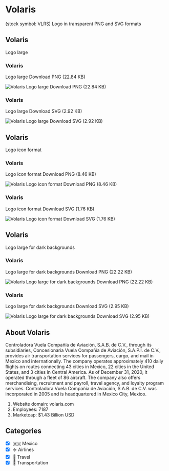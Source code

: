 # Volaris
 (stock symbol: VLRS) Logo in transparent PNG and SVG formats

## Volaris
 Logo large

### Volaris
 Logo large Download PNG (22.84 KB)

![Volaris
 Logo large Download PNG (22.84 KB)](/img/orig/VLRS_BIG-348da518.png)

### Volaris
 Logo large Download SVG (2.92 KB)

![Volaris
 Logo large Download SVG (2.92 KB)](/img/orig/VLRS_BIG-b732c970.svg)

## Volaris
 Logo icon format

### Volaris
 Logo icon format Download PNG (8.46 KB)

![Volaris
 Logo icon format Download PNG (8.46 KB)](/img/orig/VLRS-c6393dd2.png)

### Volaris
 Logo icon format Download SVG (1.76 KB)

![Volaris
 Logo icon format Download SVG (1.76 KB)](/img/orig/VLRS-00671348.svg)

## Volaris
 Logo large for dark backgrounds

### Volaris
 Logo large for dark backgrounds Download PNG (22.22 KB)

![Volaris
 Logo large for dark backgrounds Download PNG (22.22 KB)](/img/orig/VLRS_BIG.D-e5ec557c.png)

### Volaris
 Logo large for dark backgrounds Download SVG (2.95 KB)

![Volaris
 Logo large for dark backgrounds Download SVG (2.95 KB)](/img/orig/VLRS_BIG.D-eb29096c.svg)

## About Volaris


Controladora Vuela Compañía de Aviación, S.A.B. de C.V., through its subsidiaries, Concesionaria Vuela Compañía de Aviación, S.A.P.I. de C.V., provides air transportation services for passengers, cargo, and mail in Mexico and internationally. The company operates approximately 410 daily flights on routes connecting 43 cities in Mexico, 22 cities in the United States, and 3 cities in Central America. As of December 31, 2020, it operated through a fleet of 86 aircraft. The company also offers merchandising, recruitment and payroll, travel agency, and loyalty program services. Controladora Vuela Compañía de Aviación, S.A.B. de C.V. was incorporated in 2005 and is headquartered in Mexico City, Mexico.

1. Website domain: volaris.com
2. Employees: 7187
3. Marketcap: $1.43 Billion USD


## Categories
- [x] 🇲🇽 Mexico
- [x] ✈️ Airlines
- [x] 🌴 Travel
- [x] 🚚 Transportation
